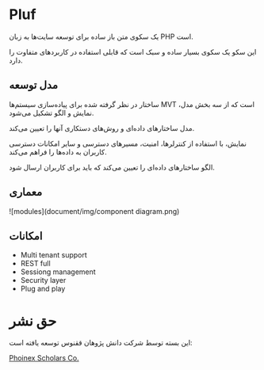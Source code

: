 # Pluf

یک سکوی متن باز ساده برای توسعه سایت‌ها به زبان PHP است. 

این سکو یک سکوی بسیار ساده و سبک است که قابلی استفاده در کاربردهای متفاوت را دارد.

## مدل توسعه

ساختار در نظر گرفته شده برای پیاده‌سازی سیستم‌ها MVT است که از سه بخش مدل، نمایش و الگو تشکیل می‌شود. 

مدل ساختارهای داده‌ای و روش‌های دستکاری آنها را تعیین می‌کند.

نمایش، با استفاده از کنترلرها، امنیت، مسیر‌های دسترسی و سایر امکانات دسترسی کاربران به داده‌ها را فراهم می‌کند.

الگو ساختارهای داده‌ای را تعیین می‌کند که باید برای کاربران ارسال شود.


## معماری

![modules](document/img/component diagram.png)


## امکانات

- Multi tenant support
- REST full
- Sessiong management
- Security layer
- Plug and play

# حق نشر

این بسته توسط شرکت دانش پژوهان ققنوس توسعه یافته است:

[Phoinex Scholars Co.](http://dpq.co.ir)

